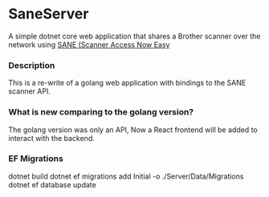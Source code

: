 # SaneServer
A simple dotnet core web application that shares a Brother scanner over the network using [SANE (Scanner Access Now Easy](http://www.sane-project.org/)

### Description
This is a re-write of a golang web application with bindings to the SANE scanner API.

### What is new comparing to the golang version?
The golang version was only an API, Now a React frontend will be added to interact with the backend.

### EF Migrations

dotnet build
dotnet ef migrations add Initial -o ./Server/Data/Migrations
dotnet ef database update
